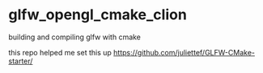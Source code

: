 # glfw_opengl_cmake_clion
building and compiling glfw with cmake

this repo helped me set this up
https://github.com/juliettef/GLFW-CMake-starter/
